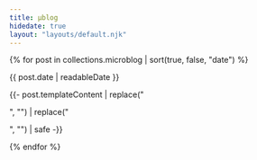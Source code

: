 ```yaml
---
title: µblog
hidedate: true
layout: "layouts/default.njk"
---
```


{% for post in collections.microblog | sort(true, false, "date") %}
<div class="microblogpost pv5">
    <p class="f6 lightest-text-color ttu sans-serif">
        {{ post.date | readableDate }}
        <a name="{{ post.data.title }}"></a>
    </p>
    <p class="f5 f4-ns">{{- post.templateContent  | replace("<p>", "") | replace("</p>", "") | safe  -}}</p>
</div>

{% endfor %}
